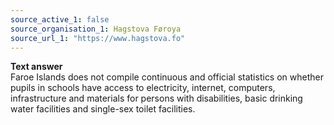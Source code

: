 ```yaml
---
source_active_1: false
source_organisation_1: Hagstova Føroya
source_url_1: "https://www.hagstova.fo"
---
```

<b>Text answer</b>  
Faroe Islands does not compile continuous and official statistics on whether pupils in schools have access to electricity, internet, computers, infrastructure and materials for persons with disabilities, basic drinking water facilities and single-sex toilet facilities.
